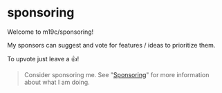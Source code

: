 # sponsoring

Welcome to m19c/sponsoring!

My sponsors can suggest and vote for features / ideas to prioritize them.

To upvote just leave a 👍!

> Consider sponsoring me. See "[Sponsoring](https://github.com/sponsors/m19c)" for more information about what I am doing.
